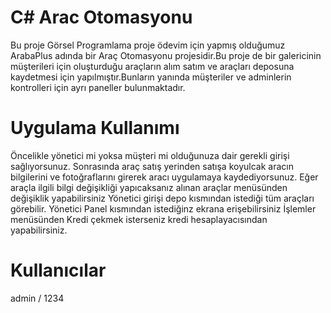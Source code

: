 # C# Arac Otomasyonu      
Bu proje Görsel Programlama proje ödevim için yapmış olduğumuz ArabaPlus adında bir Araç Otomasyonu projesidir.Bu proje de bir galericinin müşterileri için oluşturduğu araçların alım satım ve araçları deposuna kaydetmesi için yapılmıştır.Bunların yanında müşteriler ve adminlerin kontrolleri için ayrı paneller bulunmaktadır.
# Uygulama Kullanımı 
Öncelikle yönetici mi yoksa müşteri mi olduğunuza dair gerekli girişi sağlıyorsunuz. Sonrasında araç satış yerinden satışa koyulcak aracın bilgilerini ve fotoğraflarını girerek aracı uygulamaya kaydediyorsunuz.
Eğer araçla ilgili bilgi değişikliği yapıcaksanız alınan araçlar menüsünden değişiklik yapabilirsiniz
Yönetici girişi depo kısmından istediği tüm araçları görebilir.
Yönetici Panel kısmından istediğinz ekrana erişebilirsiniz
İşlemler menüsünden Kredi çekmek isterseniz kredi hesaplayacısından yapabilirsiniz.
# Kullanıcılar
admin / 1234
